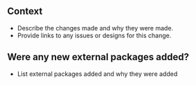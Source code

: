 <!-- Please don't delete any items in the template when you create PR, leave it as empty if there is no action for this PR. -->
## Context

* Describe the changes made and why they were made.
* Provide links to any issues or designs for this change.

## Were any new external packages added?

* List external packages added and why they were added
